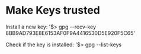 # Make Keys trusted

Install a new key:
'$> gpg --recv-key 8BB9AD793E8E6153AF0F9A4416530D5E920F5C65'

Check if the key is installed:
'$> gpg --list-keys
